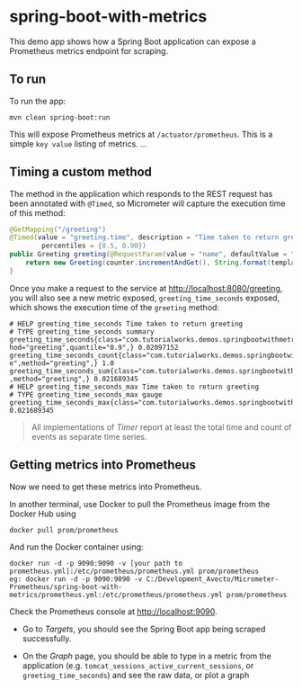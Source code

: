 # spring-boot-with-metrics

This demo app shows how a Spring Boot application can expose a Prometheus metrics endpoint for scraping.

## To run

To run the app:

    mvn clean spring-boot:run
    
This will expose Prometheus metrics at `/actuator/prometheus`. This is a simple `key value` listing of metrics.
    ...    

## Timing a custom method

The method in the application which responds to the REST request has been annotated with `@Timed`, so Micrometer will capture the execution time of this method:

```java
@GetMapping("/greeting")
@Timed(value = "greeting.time", description = "Time taken to return greeting",
        percentiles = {0.5, 0.90})
public Greeting greeting(@RequestParam(value = "name", defaultValue = "World") String name) {
    return new Greeting(counter.incrementAndGet(), String.format(template, name));
}
```

Once you make a request to the service at <http://localhost:8080/greeting>, you will also see a new metric exposed, `greeting_time_seconds` exposed, which shows the execution time of the `greeting` method:

    # HELP greeting_time_seconds Time taken to return greeting
    # TYPE greeting_time_seconds summary
    greeting_time_seconds{class="com.tutorialworks.demos.springbootwithmetrics.GreetingController",exception="none",met
    hod="greeting",quantile="0.9",} 0.02097152
    greeting_time_seconds_count{class="com.tutorialworks.demos.springbootwithmetrics.GreetingController",exception="non
    e",method="greeting",} 1.0
    greeting_time_seconds_sum{class="com.tutorialworks.demos.springbootwithmetrics.GreetingController",exception="none"
    ,method="greeting",} 0.021689345
    # HELP greeting_time_seconds_max Time taken to return greeting
    # TYPE greeting_time_seconds_max gauge
    greeting_time_seconds_max{class="com.tutorialworks.demos.springbootwithmetrics.GreetingController",exception="none",method="greeting",} 0.021689345



> All implementations of _Timer_ report at least the total time and count of events as separate time series.

## Getting metrics into Prometheus

Now we need to get these metrics into Prometheus.

In another terminal, use Docker to pull the Prometheus image from the Docker Hub using

	docker pull prom/prometheus

And run the Docker container using:

	docker run -d -p 9090:9090 -v [your path to prometheus.yml]:/etc/prometheus/prometheus.yml prom/prometheus
    eg: docker run -d -p 9090:9090 -v C:/Development_Avecto/Micrometer-Prometheus/spring-boot-with-metrics/prometheus.yml:/etc/prometheus/prometheus.yml prom/prometheus
        
Check the Prometheus console at <http://localhost:9090>.

- Go to _Targets_, you should see the Spring Boot app being scraped successfully.

- On the _Graph_ page, you should be able to type in a metric from the application (e.g. `tomcat_sessions_active_current_sessions`, or `greeting_time_seconds`) and see the raw data, or plot a graph


